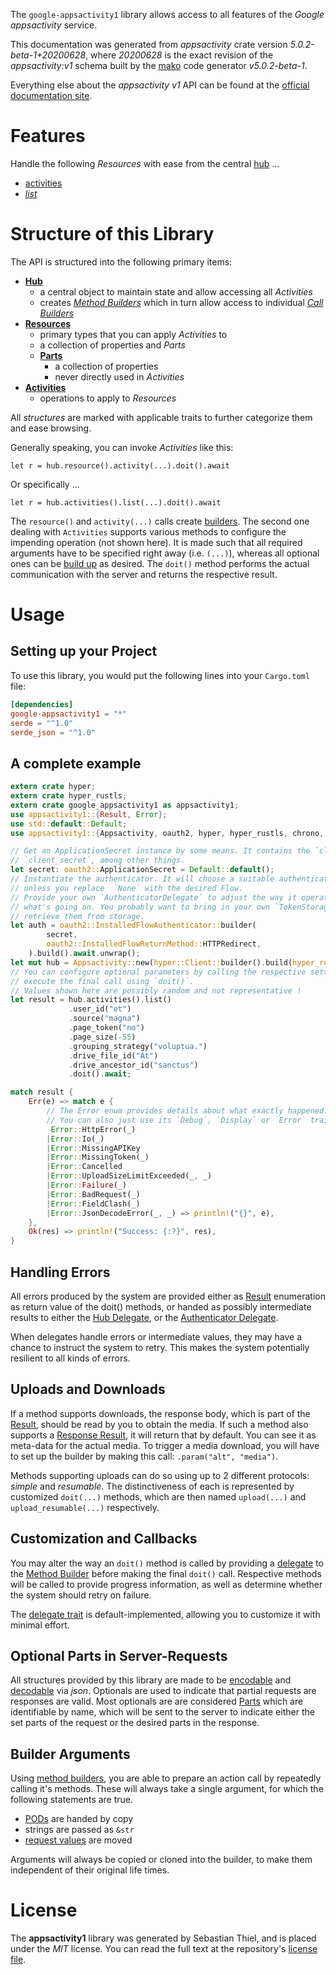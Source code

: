 <!---
DO NOT EDIT !
This file was generated automatically from 'src/generator/templates/api/README.md.mako'
DO NOT EDIT !
-->
The `google-appsactivity1` library allows access to all features of the *Google appsactivity* service.

This documentation was generated from *appsactivity* crate version *5.0.2-beta-1+20200628*, where *20200628* is the exact revision of the *appsactivity:v1* schema built by the [mako](http://www.makotemplates.org/) code generator *v5.0.2-beta-1*.

Everything else about the *appsactivity* *v1* API can be found at the
[official documentation site](https://developers.google.com/google-apps/activity/).
# Features

Handle the following *Resources* with ease from the central [hub](https://docs.rs/google-appsactivity1/5.0.2-beta-1+20200628/google_appsactivity1/Appsactivity) ... 

* [activities](https://docs.rs/google-appsactivity1/5.0.2-beta-1+20200628/google_appsactivity1/api::Activity)
 * [*list*](https://docs.rs/google-appsactivity1/5.0.2-beta-1+20200628/google_appsactivity1/api::ActivityListCall)




# Structure of this Library

The API is structured into the following primary items:

* **[Hub](https://docs.rs/google-appsactivity1/5.0.2-beta-1+20200628/google_appsactivity1/Appsactivity)**
    * a central object to maintain state and allow accessing all *Activities*
    * creates [*Method Builders*](https://docs.rs/google-appsactivity1/5.0.2-beta-1+20200628/google_appsactivity1/client::MethodsBuilder) which in turn
      allow access to individual [*Call Builders*](https://docs.rs/google-appsactivity1/5.0.2-beta-1+20200628/google_appsactivity1/client::CallBuilder)
* **[Resources](https://docs.rs/google-appsactivity1/5.0.2-beta-1+20200628/google_appsactivity1/client::Resource)**
    * primary types that you can apply *Activities* to
    * a collection of properties and *Parts*
    * **[Parts](https://docs.rs/google-appsactivity1/5.0.2-beta-1+20200628/google_appsactivity1/client::Part)**
        * a collection of properties
        * never directly used in *Activities*
* **[Activities](https://docs.rs/google-appsactivity1/5.0.2-beta-1+20200628/google_appsactivity1/client::CallBuilder)**
    * operations to apply to *Resources*

All *structures* are marked with applicable traits to further categorize them and ease browsing.

Generally speaking, you can invoke *Activities* like this:

```Rust,ignore
let r = hub.resource().activity(...).doit().await
```

Or specifically ...

```ignore
let r = hub.activities().list(...).doit().await
```

The `resource()` and `activity(...)` calls create [builders][builder-pattern]. The second one dealing with `Activities` 
supports various methods to configure the impending operation (not shown here). It is made such that all required arguments have to be 
specified right away (i.e. `(...)`), whereas all optional ones can be [build up][builder-pattern] as desired.
The `doit()` method performs the actual communication with the server and returns the respective result.

# Usage

## Setting up your Project

To use this library, you would put the following lines into your `Cargo.toml` file:

```toml
[dependencies]
google-appsactivity1 = "*"
serde = "^1.0"
serde_json = "^1.0"
```

## A complete example

```Rust
extern crate hyper;
extern crate hyper_rustls;
extern crate google_appsactivity1 as appsactivity1;
use appsactivity1::{Result, Error};
use std::default::Default;
use appsactivity1::{Appsactivity, oauth2, hyper, hyper_rustls, chrono, FieldMask};

// Get an ApplicationSecret instance by some means. It contains the `client_id` and 
// `client_secret`, among other things.
let secret: oauth2::ApplicationSecret = Default::default();
// Instantiate the authenticator. It will choose a suitable authentication flow for you, 
// unless you replace  `None` with the desired Flow.
// Provide your own `AuthenticatorDelegate` to adjust the way it operates and get feedback about 
// what's going on. You probably want to bring in your own `TokenStorage` to persist tokens and
// retrieve them from storage.
let auth = oauth2::InstalledFlowAuthenticator::builder(
        secret,
        oauth2::InstalledFlowReturnMethod::HTTPRedirect,
    ).build().await.unwrap();
let mut hub = Appsactivity::new(hyper::Client::builder().build(hyper_rustls::HttpsConnectorBuilder::new().with_native_roots().https_or_http().enable_http1().enable_http2().build()), auth);
// You can configure optional parameters by calling the respective setters at will, and
// execute the final call using `doit()`.
// Values shown here are possibly random and not representative !
let result = hub.activities().list()
             .user_id("et")
             .source("magna")
             .page_token("no")
             .page_size(-55)
             .grouping_strategy("voluptua.")
             .drive_file_id("At")
             .drive_ancestor_id("sanctus")
             .doit().await;

match result {
    Err(e) => match e {
        // The Error enum provides details about what exactly happened.
        // You can also just use its `Debug`, `Display` or `Error` traits
         Error::HttpError(_)
        |Error::Io(_)
        |Error::MissingAPIKey
        |Error::MissingToken(_)
        |Error::Cancelled
        |Error::UploadSizeLimitExceeded(_, _)
        |Error::Failure(_)
        |Error::BadRequest(_)
        |Error::FieldClash(_)
        |Error::JsonDecodeError(_, _) => println!("{}", e),
    },
    Ok(res) => println!("Success: {:?}", res),
}

```
## Handling Errors

All errors produced by the system are provided either as [Result](https://docs.rs/google-appsactivity1/5.0.2-beta-1+20200628/google_appsactivity1/client::Result) enumeration as return value of
the doit() methods, or handed as possibly intermediate results to either the 
[Hub Delegate](https://docs.rs/google-appsactivity1/5.0.2-beta-1+20200628/google_appsactivity1/client::Delegate), or the [Authenticator Delegate](https://docs.rs/yup-oauth2/*/yup_oauth2/trait.AuthenticatorDelegate.html).

When delegates handle errors or intermediate values, they may have a chance to instruct the system to retry. This 
makes the system potentially resilient to all kinds of errors.

## Uploads and Downloads
If a method supports downloads, the response body, which is part of the [Result](https://docs.rs/google-appsactivity1/5.0.2-beta-1+20200628/google_appsactivity1/client::Result), should be
read by you to obtain the media.
If such a method also supports a [Response Result](https://docs.rs/google-appsactivity1/5.0.2-beta-1+20200628/google_appsactivity1/client::ResponseResult), it will return that by default.
You can see it as meta-data for the actual media. To trigger a media download, you will have to set up the builder by making
this call: `.param("alt", "media")`.

Methods supporting uploads can do so using up to 2 different protocols: 
*simple* and *resumable*. The distinctiveness of each is represented by customized 
`doit(...)` methods, which are then named `upload(...)` and `upload_resumable(...)` respectively.

## Customization and Callbacks

You may alter the way an `doit()` method is called by providing a [delegate](https://docs.rs/google-appsactivity1/5.0.2-beta-1+20200628/google_appsactivity1/client::Delegate) to the 
[Method Builder](https://docs.rs/google-appsactivity1/5.0.2-beta-1+20200628/google_appsactivity1/client::CallBuilder) before making the final `doit()` call. 
Respective methods will be called to provide progress information, as well as determine whether the system should 
retry on failure.

The [delegate trait](https://docs.rs/google-appsactivity1/5.0.2-beta-1+20200628/google_appsactivity1/client::Delegate) is default-implemented, allowing you to customize it with minimal effort.

## Optional Parts in Server-Requests

All structures provided by this library are made to be [encodable](https://docs.rs/google-appsactivity1/5.0.2-beta-1+20200628/google_appsactivity1/client::RequestValue) and 
[decodable](https://docs.rs/google-appsactivity1/5.0.2-beta-1+20200628/google_appsactivity1/client::ResponseResult) via *json*. Optionals are used to indicate that partial requests are responses 
are valid.
Most optionals are are considered [Parts](https://docs.rs/google-appsactivity1/5.0.2-beta-1+20200628/google_appsactivity1/client::Part) which are identifiable by name, which will be sent to 
the server to indicate either the set parts of the request or the desired parts in the response.

## Builder Arguments

Using [method builders](https://docs.rs/google-appsactivity1/5.0.2-beta-1+20200628/google_appsactivity1/client::CallBuilder), you are able to prepare an action call by repeatedly calling it's methods.
These will always take a single argument, for which the following statements are true.

* [PODs][wiki-pod] are handed by copy
* strings are passed as `&str`
* [request values](https://docs.rs/google-appsactivity1/5.0.2-beta-1+20200628/google_appsactivity1/client::RequestValue) are moved

Arguments will always be copied or cloned into the builder, to make them independent of their original life times.

[wiki-pod]: http://en.wikipedia.org/wiki/Plain_old_data_structure
[builder-pattern]: http://en.wikipedia.org/wiki/Builder_pattern
[google-go-api]: https://github.com/google/google-api-go-client

# License
The **appsactivity1** library was generated by Sebastian Thiel, and is placed 
under the *MIT* license.
You can read the full text at the repository's [license file][repo-license].

[repo-license]: https://github.com/Byron/google-apis-rsblob/main/LICENSE.md

